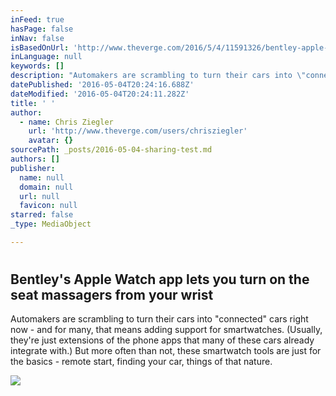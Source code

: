```yaml
---
inFeed: true
hasPage: false
inNav: false
isBasedOnUrl: 'http://www.theverge.com/2016/5/4/11591326/bentley-apple-watch-app-bentayga-suv-car-integration'
inLanguage: null
keywords: []
description: "Automakers are scrambling to turn their cars into \"connected\" cars right now - and for many, that means adding support for smartwatches. (Usually, they're just extensions of the phone apps that many of these cars already integrate with.) But more often than not, these smartwatch tools are just for the basics - remote start, finding your car, things of that nature."
datePublished: '2016-05-04T20:24:16.688Z'
dateModified: '2016-05-04T20:24:11.282Z'
title: ' '
author:
  - name: Chris Ziegler
    url: 'http://www.theverge.com/users/chrisziegler'
    avatar: {}
sourcePath: _posts/2016-05-04-sharing-test.md
authors: []
publisher:
  name: null
  domain: null
  url: null
  favicon: null
starred: false
_type: MediaObject

---
```

# 

<article style=""><h1>Bentley's Apple Watch app lets you turn on the seat massagers from your wrist</h1><p>Automakers are scrambling to turn their cars into "connected" cars right now - and for many, that means adding support for smartwatches. (Usually, they're just extensions of the phone apps that many of these cars already integrate with.) But more often than not, these smartwatch tools are just for the basics - remote start, finding your car, things of that nature.</p><img src="https://cdn3.vox-cdn.com/thumbor/HYazVhz_YeoqDfyIfDTko5t6TA8=/0x214:6600x3927/1600x900/cdn0.vox-cdn.com/uploads/chorus_image/image/49492609/Bentley_s_new_Bentayga_Apple_Watch_App.0.0.jpg" /></article>